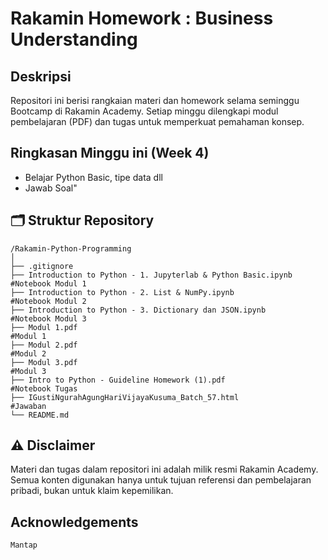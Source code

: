 # Rakamin Homework : Business Understanding

## Deskripsi

Repositori ini berisi rangkaian materi dan homework selama seminggu Bootcamp di Rakamin Academy. Setiap minggu dilengkapi modul pembelajaran (PDF) dan tugas untuk memperkuat pemahaman konsep.

## Ringkasan Minggu ini (Week 4)
- Belajar Python Basic, tipe data dll
- Jawab Soal"

## 🗂️ Struktur Repository

```
/Rakamin-Python-Programming
│
├── .gitignore
├── Introduction to Python - 1. Jupyterlab & Python Basic.ipynb         #Notebook Modul 1
├── Introduction to Python - 2. List & NumPy.ipynb                      #Notebook Modul 2
├── Introduction to Python - 3. Dictionary dan JSON.ipynb               #Notebook Modul 3
├── Modul 1.pdf                                                         #Modul 1
├── Modul 2.pdf                                                         #Modul 2
├── Modul 3.pdf                                                         #Modul 3
├── Intro to Python - Guideline Homework (1).pdf                        #Notebook Tugas
├── IGustiNgurahAgungHariVijayaKusuma_Batch_57.html                     #Jawaban
└── README.md
```
## ⚠️ Disclaimer

Materi dan tugas dalam repositori ini adalah milik resmi Rakamin Academy. Semua konten digunakan hanya untuk tujuan referensi dan pembelajaran pribadi, bukan untuk klaim kepemilikan.


## Acknowledgements

```
Mantap
```